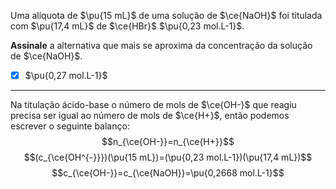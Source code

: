 Uma alíquota de $\pu{15 mL}$ de uma solução de $\ce{NaOH}$ foi titulada com $\pu{17,4 mL}$ de $\ce{HBr}$ $\pu{0,23 mol.L-1}$.

**Assinale** a alternativa que mais se aproxima da concentração da solução de $\ce{NaOH}$.

- [x] $\pu{0,27 mol.L-1}$


---

Na titulação ácido-base o número de mols de $\ce{OH-}$ que reagiu precisa ser igual ao número de mols de  $\ce{H+}$, então podemos escrever o seguinte balanço:
$$n_{\ce{OH-}}=n_{\ce{H+}}$$
$$(c_{\ce{OH^{-}}})(\pu{15 mL})=(\pu{0,23 mol.L-1})(\pu{17,4 mL})$$
$$c_{\ce{OH-}}=c_{\ce{NaOH}}=\pu{0,2668 mol.L-1}$$


